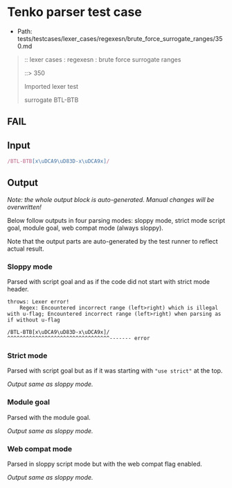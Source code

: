 # Tenko parser test case

- Path: tests/testcases/lexer_cases/regexesn/brute_force_surrogate_ranges/350.md

> :: lexer cases : regexesn : brute force surrogate ranges
>
> ::> 350
>
> Imported lexer test
>
> surrogate BTL-BTB

## FAIL

## Input

`````js
/BTL-BTB[x\uDCA9\uD83D-x\uDCA9x]/
`````

## Output

_Note: the whole output block is auto-generated. Manual changes will be overwritten!_

Below follow outputs in four parsing modes: sloppy mode, strict mode script goal, module goal, web compat mode (always sloppy).

Note that the output parts are auto-generated by the test runner to reflect actual result.

### Sloppy mode

Parsed with script goal and as if the code did not start with strict mode header.

`````
throws: Lexer error!
    Regex: Encountered incorrect range (left>right) which is illegal with u-flag; Encountered incorrect range (left>right) when parsing as if without u-flag

/BTL-BTB[x\uDCA9\uD83D-x\uDCA9x]/
^^^^^^^^^^^^^^^^^^^^^^^^^^^^^^^^^------- error
`````

### Strict mode

Parsed with script goal but as if it was starting with `"use strict"` at the top.

_Output same as sloppy mode._

### Module goal

Parsed with the module goal.

_Output same as sloppy mode._

### Web compat mode

Parsed in sloppy script mode but with the web compat flag enabled.

_Output same as sloppy mode._

